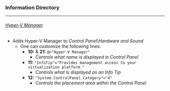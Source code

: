 ### Information Directory ###
---
###### [Hyper-V Manager](Add_Hyper-V_Manager_to_Control%20Panel.reg) ######
- Adds Hyper-V Manager to _Control Panel\Hardware and Sound_
  - One can customize the following lines:
    - __10:__ & __21:__ `@="Hyper-V Manager"`
      - _Controls what name is displayed in Control Panel_
    - __11:__ `"InfoTip"="Provides management access to your virtualization platform."`
      - _Controls what is displayed as an Info Tip_
    - __12:__ `"System.ControlPanel.Category"="4"`
      - _Controls the placement area within the Control Panel_
 
